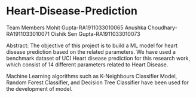 # Heart-Disease-Prediction
Team Members
Mohit Gupta-RA1911033010065
Anushka Choudhary-RA1911033010071
Oishik Sen Gupta-RA1911033010073

Abstract:
The objective of this project is to build a ML model for heart disease prediction based on the related parameters. We have used a benchmark dataset of UCI Heart disease prediction for this research work, which consist of 14 different parameters related to Heart Disease. 

Machine Learning algorithms such as K-Neighbours Classifier Model, Random Forest Classifier, and Decision Tree Classifier have been used for the development of model.
